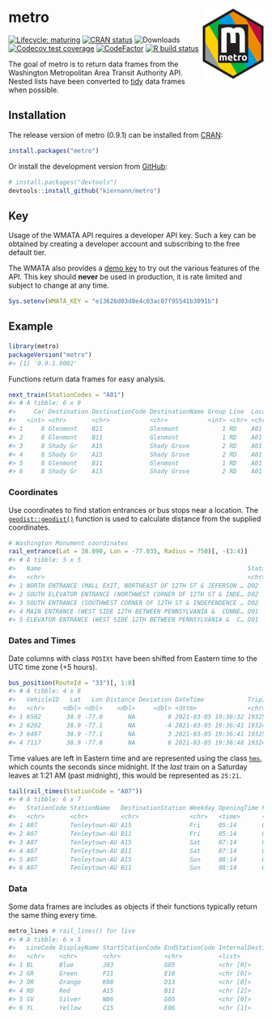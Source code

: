
<!-- README.md is generated from README.Rmd. Please edit that file -->

# metro <img src='man/figures/logo.png' align="right" height="139" />

<!-- badges: start -->

[![Lifecycle:
maturing](https://lifecycle.r-lib.org/articles/figures/lifecycle-maturing.svg)](https://lifecycle.r-lib.org/articles/stages.html)
[![CRAN
status](https://www.r-pkg.org/badges/version/metro)](https://CRAN.R-project.org/package=metro)
![Downloads](https://cranlogs.r-pkg.org/badges/grand-total/metro)
[![Codecov test
coverage](https://codecov.io/gh/kiernann/metro/branch/master/graph/badge.svg)](https://codecov.io/gh/kiernann/metro?branch=master)
[![CodeFactor](https://www.codefactor.io/repository/github/kiernann/metro/badge)](https://www.codefactor.io/repository/github/kiernann/metro)
[![R build
status](https://github.com/kiernann/metro/workflows/R-CMD-check/badge.svg)](https://github.com/kiernann/metro/actions)
<!-- badges: end -->

The goal of metro is to return data frames from the Washington
Metropolitan Area Transit Authority API. Nested lists have been
converted to [tidy](https://en.wikipedia.org/wiki/Tidy_data) data frames
when possible.

## Installation

The release version of metro (0.9.1) can be installed from
[CRAN](https://cran.r-project.org/package=metro):

``` r
install.packages("metro")
```

Or install the development version from
[GitHub](https://github.com/kiernann/metro):

``` r
# install.packages("devtools")
devtools::install_github("kiernann/metro")
```

## Key

Usage of the WMATA API requires a developer API key. Such a key can be
obtained by creating a developer account and subscribing to the free
default tier.

The WMATA also provides a [demo
key](https://developer.wmata.com/products/5475f236031f590f380924ff) to
try out the various features of the API. This key should **never** be
used in production, it is rate limited and subject to change at any
time.

``` r
Sys.setenv(WMATA_KEY = "e13626d03d8e4c03ac07f95541b3091b")
```

## Example

``` r
library(metro)
packageVersion("metro")
#> [1] '0.9.1.9002'
```

Functions return data frames for easy analysis.

``` r
next_train(StationCodes = "A01")
#> # A tibble: 6 x 9
#>     Car Destination DestinationCode DestinationName Group Line  LocationCode LocationName   Min
#>   <int> <chr>       <chr>           <chr>           <int> <chr> <chr>        <chr>        <int>
#> 1     8 Glenmont    B11             Glenmont            1 RD    A01          Metro Center    -1
#> 2     8 Glenmont    B11             Glenmont            1 RD    A01          Metro Center     4
#> 3     8 Shady Gr    A15             Shady Grove         2 RD    A01          Metro Center     5
#> 4     8 Shady Gr    A15             Shady Grove         2 RD    A01          Metro Center     8
#> 5     8 Glenmont    B11             Glenmont            1 RD    A01          Metro Center    10
#> 6     8 Shady Gr    A15             Shady Grove         2 RD    A01          Metro Center    16
```

### Coordinates

Use coordinates to find station entrances or bus stops near a location.
The [`geodist::geodist()`](https://github.com/hypertidy/geodist)
function is used to calculate distance from the supplied coordinates.

``` r
# Washington Monument coordinates
rail_entrance(Lat = 38.890, Lon = -77.035, Radius = 750)[, -(3:4)]
#> # A tibble: 5 x 5
#>   Name                                                         StationCode   Lat   Lon Distance
#>   <chr>                                                        <chr>       <dbl> <dbl>    <dbl>
#> 1 NORTH ENTRANCE (MALL EXIT, NORTHEAST OF 12TH ST & JEFERSON … D02          38.9 -77.0     582.
#> 2 SOUTH ELEVATOR ENTRANCE (NORTHWEST CORNER OF 12TH ST & INDE… D02          38.9 -77.0     612.
#> 3 SOUTH ENTRANCE (SOUTHWEST CORNER OF 12TH ST & INDEPENDENCE … D02          38.9 -77.0     626.
#> 4 MAIN ENTRANCE (WEST SIDE 12TH BETWEEN PENNSYLVANIA &  CONNE… D01          38.9 -77.0     672.
#> 5 ELEVATOR ENTRANCE (WEST SIDE 12TH BETWEEN PENNSYLVANIA &  C… D01          38.9 -77.0     714.
```

### Dates and Times

Date columns with class `POSIXt` have been shifted from Eastern time to
the UTC time zone (+5 hours).

``` r
bus_position(RouteId = "33")[, 1:8]
#> # A tibble: 4 x 8
#>   VehicleID   Lat   Lon Distance Deviation DateTime            TripID     RouteID
#>   <chr>     <dbl> <dbl>    <dbl>     <dbl> <dttm>              <chr>      <chr>  
#> 1 6502       38.9 -77.0       NA         8 2021-03-05 19:36:32 1932532080 33     
#> 2 6202       38.9 -77.1       NA        -4 2021-03-05 19:36:41 1932489080 33     
#> 3 6497       38.9 -77.1       NA         3 2021-03-05 19:36:41 1932531080 33     
#> 4 7117       38.9 -77.0       NA         6 2021-03-05 19:36:48 1932487080 33
```

Time values are left in Eastern time and are represented using the class
[`hms`](https://github.com/tidyverse/hms), which counts the seconds
since midnight. If the *last* train on a Saturday leaves at 1:21 AM
(past midnight), this would be represented as `25:21`.

``` r
tail(rail_times(StationCode = "A07"))
#> # A tibble: 6 x 7
#>   StationCode StationName   DestinationStation Weekday OpeningTime FirstTime LastTime
#>   <chr>       <chr>         <chr>              <chr>   <time>      <time>    <time>  
#> 1 A07         Tenleytown-AU A15                Fri     05:14       05:46     25:21   
#> 2 A07         Tenleytown-AU B11                Fri     05:14       05:24     24:49   
#> 3 A07         Tenleytown-AU A15                Sat     07:14       07:46     25:21   
#> 4 A07         Tenleytown-AU B11                Sat     07:14       07:24     24:49   
#> 5 A07         Tenleytown-AU A15                Sun     08:14       08:46     23:21   
#> 6 A07         Tenleytown-AU B11                Sun     08:14       08:24     22:49
```

### Data

Some data frames are includes as objects if their functions typically
return the same thing every time.

``` r
metro_lines # rail_lines() for live
#> # A tibble: 6 x 5
#>   LineCode DisplayName StartStationCode EndStationCode InternalDestination
#>   <chr>    <chr>       <chr>            <chr>          <list>             
#> 1 BL       Blue        J03              G05            <chr [0]>          
#> 2 GR       Green       F11              E10            <chr [0]>          
#> 3 OR       Orange      K08              D13            <chr [0]>          
#> 4 RD       Red         A15              B11            <chr [2]>          
#> 5 SV       Silver      N06              G05            <chr [0]>          
#> 6 YL       Yellow      C15              E06            <chr [1]>
```

<!-- refs: start -->
<!-- refs: end -->
